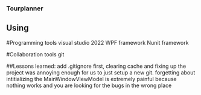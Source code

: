 ### Tourplanner


## Using
#Programming tools
visual studio 2022
WPF framework
Nunit framework

#Collaboration tools
git


##Lessons learned:
add .gitignore first, clearing cache and fixing up the project was annoying enough for us to just setup a new git.
forgetting about intitializing the MainWindowViewModel is extremely painful because nothing works and you are looking for the bugs in the wrong place